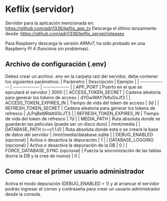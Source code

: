 # Keflix (servidor)
Servidor para la aplicación mencionada en: https://github.com/adri1336/keflix_app_tv
Descarga el último lanzamiento desde: https://github.com/adri1336/keflix_server/releases

Para Raspberry descarga la versión ARMv7, ha sido probado en una Raspberry PI 4 (funciona sin problemas).

## Archivo de configuración (.env)
Debes crear un archivo .env en la carpeta raíz del servidor, debe contener los siguientes parámetros:
| Parámetro | Descripción | Ejemplo |
| ------------- | ------------- | ------------- |
| APP_PORT | Puerto en el que se ejecutará el servidor | 3000 |
| ACCESS_TOKEN_SECRET | Cadena aleatoria para generar los tokens de acceso | dYGwWAY7kKvDxJf3 |
| ACCESS_TOKEN_EXPIRES_IN | Tiempo de vida del token de acceso | 3d |
| REFRESH_TOKEN_SECRET | Cadena aleatoria para generar los tokens de refresco | JLPqBeMRdA93cJT3 |
| REFRESH_TOKEN_EXPIRES_IN | Tiempo de vida del token de refresco | 7d |
| MEDIA_PATH | Ruta absoluta donde se guardarán las películas (puede ser un disco duro) | /mnt/media |
| DATABASE_PATH (>=v1.1.0) | Ruta absoluta donde está o se creará la base de datos del servidor | /mnt/media/database.sqlite |
| DEBUG_ENABLED (opcional) | Activa o desactiva la depuración | 1 |
| DATABASE_LOGGING (opcional) | Activa o desactiva la depuración de la DB | 0 |
| FORCE_DATABASE_SYNC (opcional) | Fuerza la sincronización de las tablas (borra la DB y la crea de nuevo) | 0 |

## Como crear el primer usuario administrador
Activa el modo depuración (DEBUG_ENABLED = 1) y al arrancar el servidor podrás ingresar el correo y contraseña para crear un usuario administrador desde la consola.
